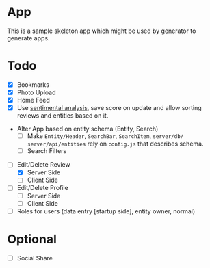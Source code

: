 App
==

This is a sample skeleton app which might be used by generator to generate apps.

Todo
==

* [x] Bookmarks
* [x] Photo Upload
* [x] Home Feed
* [x] Use [sentimental analysis](https://www.npmjs.com/package/sentiment-analysis), save score on update and allow sorting reviews and entities based on it.
* Alter App based on entity schema (Entity, Search)
  * [ ] Make `Entity/Header`, `SearchBar`, `SearchItem`, `server/db/` `server/api/entities` rely on `config.js` that describes schema.
  * [ ] Search Filters
* [ ] Edit/Delete Review
  * [x] Server Side
  * [ ] Client Side
* [ ] Edit/Delete Profile
  * [ ] Server Side
  * [ ] Client Side
* [ ] Roles for users (data entry [startup side], entity owner, normal)

Optional
==
* [ ] Social Share
